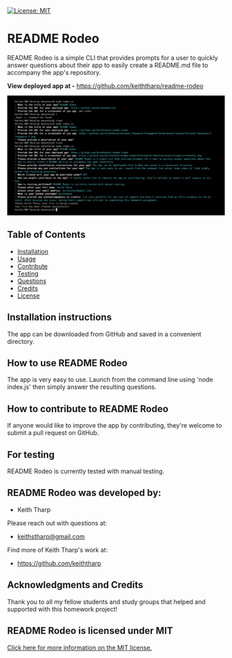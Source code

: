 
  [![License: MIT](https://img.shields.io/badge/License-MIT-yellow.svg)](https://opensource.org/licenses/MIT)
  # README Rodeo

  README Rodeo is a simple CLI that provides prompts for a user to quickly answer questions about their app to easily create a README.md file to accompany the app's repository.

**View deployed app at -** https://github.com/keiththarp/readme-rodeo

![README Rodeo screen shot](./assets/rodeo-screenshot.png)

## Table of Contents
- [Installation](#Installation-instructions)
- [Usage](#How-to-use-README-Rodeo)
- [Contribute](#How-to-contribute-to-README-Rodeo)
- [Testing](#For-testing)
- [Questions](#README-Rodeo-was-developed-by:)
- [Credits](#Acknowledgments-and-Credits)
- [License](#README-Rodeo-is-licensed-under-MIT)

## Installation instructions
The app can be downloaded from GitHub and saved in a convenient directory.

## How to use README Rodeo
The app is very easy to use. Launch from the command line using 'node index.js' then simply answer the resulting questions.

## How to contribute to README Rodeo

If anyone would like to improve the app by contributing, they're welcome to submit a pull request on GitHub.

## For testing

README Rodeo is currently tested with manual testing.

## README Rodeo was developed by:
- Keith Tharp

Please reach out with questions at:
  - keithstharp@gmail.com

Find more of Keith Tharp's work at:
  - https://github.com/keiththarp

## Acknowledgments and Credits
Thank you to all my fellow students and study groups that helped and supported with this homework project!

## README Rodeo is licensed under MIT
[Click here for more information on the MIT license.](https://choosealicense.com/licenses/mit/)
